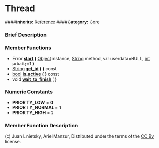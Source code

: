 #  Thread  
####**Inherits:** [Reference](class_reference)
####**Category:** Core

###  Brief Description  


###  Member Functions 
  * Error  **[start](#start)**  **(** [Object](class_object) instance, [String](class_string) method, var userdata=NULL, [int](class_int) priority=1  **)**
  * [String](class_string)  **[get&#95;id](#get_id)**  **(** **)** const
  * [bool](class_bool)  **[is&#95;active](#is_active)**  **(** **)** const
  * void  **[wait&#95;to&#95;finish](#wait_to_finish)**  **(** **)**

###  Numeric Constants  
  * **PRIORITY_LOW** = **0**
  * **PRIORITY_NORMAL** = **1**
  * **PRIORITY_HIGH** = **2**

###  Member Function Description  


(c) Juan Linietsky, Ariel Manzur, Distributed under the terms of the [CC By](https://creativecommons.org/licenses/by/3.0/legalcode) license.
